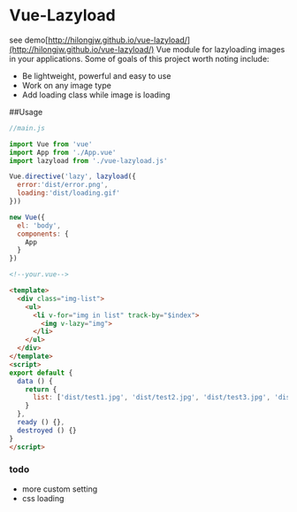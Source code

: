 Vue-Lazyload 
========
see demo[http://hilongjw.github.io/vue-lazyload/](http://hilongjw.github.io/vue-lazyload/)
Vue module for lazyloading images in your applications. Some of goals of this project worth noting include:

* Be lightweight, powerful and easy to use
* Work on any image type
* Add loading class while image is loading

##Usage

```javascript
//main.js

import Vue from 'vue'
import App from './App.vue'
import lazyload from './vue-lazyload.js'

Vue.directive('lazy', lazyload({
  error:'dist/error.png',
  loading:'dist/loading.gif'
}))

new Vue({
  el: 'body',
  components: {
    App
  }
})
```

```html
<!--your.vue-->

<template>
  <div class="img-list">
    <ul>
      <li v-for="img in list" track-by="$index">
        <img v-lazy="img">
      </li>
    </ul>
  </div>
</template>
<script>
export default {
  data () {
    return {
      list: ['dist/test1.jpg', 'dist/test2.jpg', 'dist/test3.jpg', 'dist/test4.jpg', 'dist/test5.jpg', 'dist/test6.jpg', 'dist/test7.jpg', 'dist/test8.jpg']
    }
  },
  ready () {},
  destroyed () {}
}
</script>

```

### todo

* more custom setting
* css loading
